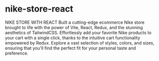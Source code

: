 # nike-store-react
NIKE STORE WITH REACT
Built a cutting-edge ecommerce Nike store brought to life with the power of Vite, React, Redux, and the stunning aesthetics of TailwindCSS. Effortlessly add your favorite Nike products to your cart with a single click, thanks to the intuitive cart functionality empowered by Redux. Explore a vast selection of styles, colors, and sizes, ensuring that you'll find the perfect fit for your personal taste and preference.
